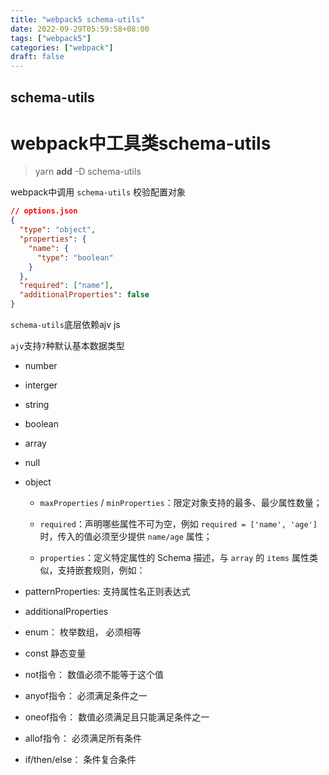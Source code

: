 ```yaml
---
title: "webpack5 schema-utils"
date: 2022-09-29T05:59:58+08:00
tags: ["webpack5"]
categories: ["webpack"]
draft: false
---
```




## schema-utils



# webpack中工具类schema-utils



> yarn **add** -D schema-utils



webpack中调用 `schema-utils` 校验配置对象

```json
// options.json
{
  "type": "object",
  "properties": {
    "name": {
      "type": "boolean"
    }
  },
  "required": ["name"],
  "additionalProperties": false
}
```



`schema-utils`底层依赖ajv js



`ajv`支持`7`种默认基本数据类型

- number

- interger

- string

- boolean

- array

- null

- object

  - `maxProperties` / `minProperties`：限定对象支持的最多、最少属性数量；

  - `required`：声明哪些属性不可为空，例如 `required = ['name', 'age']` 时，传入的值必须至少提供 `name/age` 属性；

  - `properties`：定义特定属性的 Schema 描述，与 `array` 的 `items` 属性类似，支持嵌套规则，例如：

- patternProperties:  支持属性名正则表达式
- additionalProperties
- enum： 枚举数组， 必须相等
- const 静态变量



- not指令： 数值必须不能等于这个值

- anyof指令： 必须满足条件之一

- oneof指令： 数值必须满足且只能满足条件之一
- allof指令： 必须满足所有条件
- if/then/else： 条件复合条件







